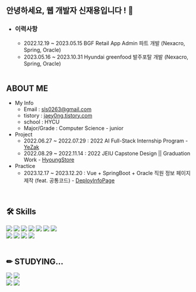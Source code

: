 ## 안녕하세요,  웹 개발자 신재용입니다 ! 👋 

* ### 이력사항
  * 2022.12.19 ~ 2023.05.15 BGF Retail App Admin 파트 개발 (Nexacro, Spring, Oracle)
  * 2023.05.16 ~ 2023.10.31 Hyundai greenfood 발주포탈 개발 (Nexacro, Spring, Oracle)
   <br/>
<!-- <p>💛 → <a href="https://www.instagram.com/j__y0ng/"> INSTARGRAM </a></p> <br/> -->

<div align=left><h2>ABOUT ME</h2></div>

* My Info
  * Email : sls0263@gmail.com
  * tistory : <a href="https://jaey0ng.tistory.com/">jaey0ng.tistory.com</a>
  * school : HYCU
  * Major/Grade : Computer Science - junior
* Project
  * 2022.06.27 ~ 2022.07.29 : 2022 AI Full-Stack Internship Program - <a href="https://github.com/YeZak">YeZak</a>
  * 2022.08.29 ~ 2022.11.14 : 2022 JEIU Capstone Design || Graduation Work - <a href="https://github.com/HyoungStore">HyoungStore</a>
* Practice
  * 2023.12.17 ~ 2023.12.20 : Vue + SpringBoot + Oracle 직원 정보 페이지 제작 (feat. 공통코드) - <a href="https://github.com/sls0263/Vue-SpringBoot-DeployInfo-CRUD">DeployInfoPage</a>
<br/>

<div align=left><h2>🛠 Skills </h2></div>

<div align=left>
  <img src="https://img.shields.io/badge/-HTML5-F05032?style=for-the-badge&logo=html5&logoColor=ffffff"/>
  <img src="https://img.shields.io/badge/CSS3-007ACC.svg?style=for-the-badge&logo=css3"/>
  <img src="https://img.shields.io/badge/spring-6DB33F?style=for-the-badge&logo=spring&logoColor=white">
  <img src="https://img.shields.io/badge/Python-3776AB?style=for-the-badge&logo=Python&logoColor=white">
  <img src="https://img.shields.io/badge/oracle-F80000?style=for-the-badge&logo=oracle&logoColor=white">
  <img src="https://img.shields.io/badge/Vue.js-4FC08D?style=for-the-badge&logo=Vue.js&logoColor=white"/>
  <img src="https://img.shields.io/badge/mysql-4479A1?style=for-the-badge&logo=mysql&logoColor=white"> <br/>
  
  <img src="https://img.shields.io/badge/-JavaScript-F7DF1E?style=for-the-badge&logo=javascript&logoColor=000000"/> 
  <img src="https://img.shields.io/badge/GitHub-181717?style=for-the-badge&logo=github"/>
  <img src="https://img.shields.io/badge/Slack-4A154B?style=for-the-badge&logo=slack"/>
  <img src="https://img.shields.io/badge/Notion-000000?style=for-the-badge&logo=notion"/> <br/>
</div> <br/>

<div align=left><h2>✏ STUDYING... </h2></div>

<div align=left>
  <img src="https://img.shields.io/badge/-React-222222?style=for-the-badge&logo=react"/>
  <img src="https://img.shields.io/badge/node.js-339933?style=for-the-badge&logo=Node.js&logoColor=white">
   <br/>
  <img src="https://img.shields.io/badge/django-092E20?style=for-the-badge&logo=django&logoColor=white"> 
  <img src="https://img.shields.io/badge/flask-092E20?style=for-the-badge&logo=flask&logoColor=white"> 
</div> <br/>


<!--
**sls0263/sls0263** is a ✨ _special_ ✨ repository because its `README.md` (this file) appears on your GitHub profile.

Here are some ideas to get you started:

- 🔭 I’m currently working on ...
- 🌱 I’m currently learning ...
- 👯 I’m looking to collaborate on ...
- 🤔 I’m looking for help with ...
- 💬 Ask me about ...
- 📫 How to reach me: ...
- 😄 Pronouns: ...
- ⚡ Fun fact: ...
-->
